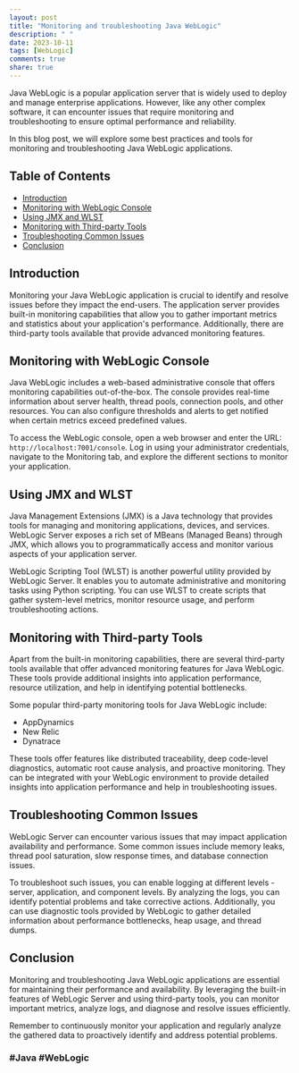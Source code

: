 ```yaml
---
layout: post
title: "Monitoring and troubleshooting Java WebLogic"
description: " "
date: 2023-10-11
tags: [WebLogic]
comments: true
share: true
---
```


Java WebLogic is a popular application server that is widely used to deploy and manage enterprise applications. However, like any other complex software, it can encounter issues that require monitoring and troubleshooting to ensure optimal performance and reliability. 

In this blog post, we will explore some best practices and tools for monitoring and troubleshooting Java WebLogic applications.

## Table of Contents
- [Introduction](#introduction)
- [Monitoring with WebLogic Console](#monitoring-with-weblogic-console)
- [Using JMX and WLST](#using-jmx-and-wlst)
- [Monitoring with Third-party Tools](#monitoring-with-third-party-tools)
- [Troubleshooting Common Issues](#troubleshooting-common-issues)
- [Conclusion](#conclusion)

## Introduction

Monitoring your Java WebLogic application is crucial to identify and resolve issues before they impact the end-users. The application server provides built-in monitoring capabilities that allow you to gather important metrics and statistics about your application's performance. Additionally, there are third-party tools available that provide advanced monitoring features.

## Monitoring with WebLogic Console

Java WebLogic includes a web-based administrative console that offers monitoring capabilities out-of-the-box. The console provides real-time information about server health, thread pools, connection pools, and other resources. You can also configure thresholds and alerts to get notified when certain metrics exceed predefined values.

To access the WebLogic console, open a web browser and enter the URL: `http://localhost:7001/console`. Log in using your administrator credentials, navigate to the Monitoring tab, and explore the different sections to monitor your application.

## Using JMX and WLST

Java Management Extensions (JMX) is a Java technology that provides tools for managing and monitoring applications, devices, and services. WebLogic Server exposes a rich set of MBeans (Managed Beans) through JMX, which allows you to programmatically access and monitor various aspects of your application server.

WebLogic Scripting Tool (WLST) is another powerful utility provided by WebLogic Server. It enables you to automate administrative and monitoring tasks using Python scripting. You can use WLST to create scripts that gather system-level metrics, monitor resource usage, and perform troubleshooting actions.

## Monitoring with Third-party Tools

Apart from the built-in monitoring capabilities, there are several third-party tools available that offer advanced monitoring features for Java WebLogic. These tools provide additional insights into application performance, resource utilization, and help in identifying potential bottlenecks.

Some popular third-party monitoring tools for Java WebLogic include:

- AppDynamics
- New Relic
- Dynatrace

These tools offer features like distributed traceability, deep code-level diagnostics, automatic root cause analysis, and proactive monitoring. They can be integrated with your WebLogic environment to provide detailed insights into application performance and help in troubleshooting issues.

## Troubleshooting Common Issues

WebLogic Server can encounter various issues that may impact application availability and performance. Some common issues include memory leaks, thread pool saturation, slow response times, and database connection issues. 

To troubleshoot such issues, you can enable logging at different levels - server, application, and component levels. By analyzing the logs, you can identify potential problems and take corrective actions. Additionally, you can use diagnostic tools provided by WebLogic to gather detailed information about performance bottlenecks, heap usage, and thread dumps.

## Conclusion

Monitoring and troubleshooting Java WebLogic applications are essential for maintaining their performance and availability. By leveraging the built-in features of WebLogic Server and using third-party tools, you can monitor important metrics, analyze logs, and diagnose and resolve issues efficiently.

Remember to continuously monitor your application and regularly analyze the gathered data to proactively identify and address potential problems.

### #Java #WebLogic